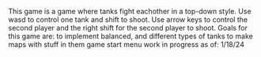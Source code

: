 This game is a game where tanks fight eachother in a top-down style. Use wasd to control one tank and shift to shoot. Use arrow keys to control the second player and the right shift for the second player to shoot. 
Goals for this game are:
to implement balanced, and different types of tanks
to make maps with stuff in them
game start menu
work in progress as of:
1/18/24

